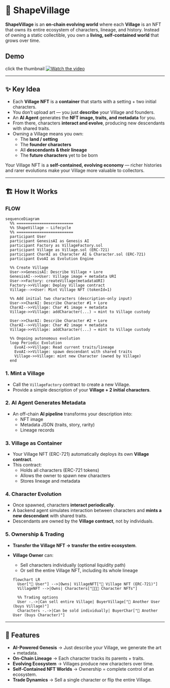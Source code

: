 # 🌱 ShapeVillage

**ShapeVillage** is an **on-chain evolving world** where each **Village** is an NFT that owns its entire ecosystem of characters, lineage, and history. Instead of owning a static collectible, you own a **living, self-contained world** that grows over time.

## Demo

click the thumbnail
[![Watch the video](https://shapevillage.vercel.app/fav.png)](https://youtu.be/pBBbcoEWKfc)

---

## ✨ Key Idea

- Each **Village NFT** is a **container** that starts with a setting + two initial characters.
- You don’t upload art — you just **describe** your Village and founders.
- An **AI Agent** generates the **NFT image, traits, and metadata** for you.
- From there, characters **interact and evolve**, producing new descendants with shared traits.
- Owning a Village means you own:
  - The **land / setting**
  - The **founder characters**
  - All **descendants & their lineage**
  - The **future characters** yet to be born

Your Village NFT is a **self-contained, evolving economy** — richer histories and rarer evolutions make your Village more valuable to collectors.

---

## 🏗 How It Works

### FLOW

```mermaid
sequenceDiagram
  %% =========================
  %% ShapeVillage — Lifecycle
  %% =========================
  participant User
  participant GenesisAI as Genesis AI
  participant Factory as VillageFactory.sol
  participant Village as Village.sol (ERC‑721)
  participant CharAI as Character AI & Character.sol (ERC‑721)
  participant EvoAI as Evolution Engine

  %% Create Village
  User->>GenesisAI: Describe Village + Lore
  GenesisAI-->>User: Village image + metadata URI
  User->>Factory: createVillage(metadataURI)
  Factory->>Village: Deploy Village contract
  Village-->>User: Mint Village NFT (tokenId=1)

  %% Add initial two characters (description-only input)
  User->>CharAI: Describe Character #1 + Lore
  CharAI-->>Village: Char #1 image + metadata
  Village->>Village: addCharacter(...) → mint to Village custody

  User->>CharAI: Describe Character #2 + Lore
  CharAI-->>Village: Char #2 image + metadata
  Village->>Village: addCharacter(...) → mint to Village custody

  %% Ongoing autonomous evolution
  loop Periodic Evolution
    EvoAI->>Village: Read current traits/lineage
    EvoAI->>Village: spawn descendant with shared traits
    Village->>Village: mint new Character (owned by Village)
  end
```

### 1. Mint a Village

- Call the `VillageFactory` contract to create a new Village.
- Provide a simple description of your **Village + 2 initial characters**.

### 2. AI Agent Generates Metadata

- An off-chain **AI pipeline** transforms your description into:
  - NFT image
  - Metadata JSON (traits, story, rarity)
  - Lineage records

### 3. Village as Container

- Your Village NFT (ERC-721) automatically deploys its own **Village contract**.
- This contract:
  - Holds all characters (ERC-721 tokens)
  - Allows the owner to spawn new characters
  - Stores lineage and metadata

### 4. Character Evolution

- Once spawned, characters **interact periodically**.
- A backend agent simulates interaction between characters and **mints a new descendant** with shared traits.
- Descendants are owned by the **Village contract**, not by individuals.

### 5. Ownership & Trading

- **Transfer the Village NFT → transfer the entire ecosystem**.
- **Village Owner** can:

  - Sell characters individually (optional liquidity path)
  - Or sell the entire Village NFT, including its whole lineage

  ```mermaid
  flowchart LR
    User["👤 User"] -->|Owns| VillageNFT["🏡 Village NFT (ERC-721)"]
    VillageNFT -->|Owns| Characters["🧑‍🤝‍🧑 Character NFTs"]

    %% Trading options
    User -.->|Can sell entire Village| BuyerVillage["👤 Another User (buys Village)"]
    Characters -.->|Can be sold individually| BuyerChar["👤 Another User (buys Character)"]

  ```

---

## 🔮 Features

- **AI-Powered Genesis** → Just describe your Village, we generate the art + metadata.
- **On-Chain Lineage** → Each character tracks its parents + traits.
- **Evolving Ecosystem** → Villages produce new characters over time.
- **Self-Contained NFT Worlds** → Ownership = complete control of an ecosystem.
- **Trade Dynamics** → Sell a single character or flip the entire Village.
